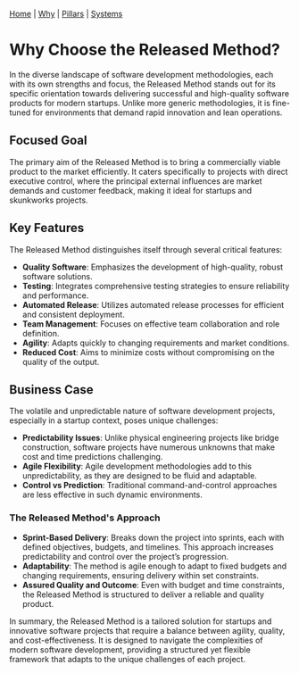 [Home](README.md) | [Why](why.md) | [Pillars](pillars.md) | [Systems](systems.md)

# Why Choose the Released Method?

In the diverse landscape of software development methodologies, each with its own strengths and focus, the Released Method stands out for its specific orientation towards delivering successful and high-quality software products for modern startups. Unlike more generic methodologies, it is fine-tuned for environments that demand rapid innovation and lean operations.

## Focused Goal
The primary aim of the Released Method is to bring a commercially viable product to the market efficiently. It caters specifically to projects with direct executive control, where the principal external influences are market demands and customer feedback, making it ideal for startups and skunkworks projects.

## Key Features
The Released Method distinguishes itself through several critical features:

- **Quality Software**: Emphasizes the development of high-quality, robust software solutions.
- **Testing**: Integrates comprehensive testing strategies to ensure reliability and performance.
- **Automated Release**: Utilizes automated release processes for efficient and consistent deployment.
- **Team Management**: Focuses on effective team collaboration and role definition.
- **Agility**: Adapts quickly to changing requirements and market conditions.
- **Reduced Cost**: Aims to minimize costs without compromising on the quality of the output.

## Business Case
The volatile and unpredictable nature of software development projects, especially in a startup context, poses unique challenges:

- **Predictability Issues**: Unlike physical engineering projects like bridge construction, software projects have numerous unknowns that make cost and time predictions challenging.
- **Agile Flexibility**: Agile development methodologies add to this unpredictability, as they are designed to be fluid and adaptable.
- **Control vs Prediction**: Traditional command-and-control approaches are less effective in such dynamic environments.

### The Released Method's Approach
- **Sprint-Based Delivery**: Breaks down the project into sprints, each with defined objectives, budgets, and timelines. This approach increases predictability and control over the project’s progression.
- **Adaptability**: The method is agile enough to adapt to fixed budgets and changing requirements, ensuring delivery within set constraints.
- **Assured Quality and Outcome**: Even with budget and time constraints, the Released Method is structured to deliver a reliable and quality product.

In summary, the Released Method is a tailored solution for startups and innovative software projects that require a balance between agility, quality, and cost-effectiveness. It is designed to navigate the complexities of modern software development, providing a structured yet flexible framework that adapts to the unique challenges of each project.